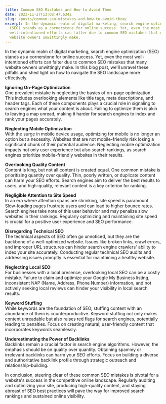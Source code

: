 ```yaml
---
title: Common SEO Mistakes and How to Avoid Them
date: 2023-11-27T13:08:47.634Z
slug: /posts/common-seo-mistakes-and-how-to-avoid-them/
excerpt: In the dynamic realm of digital marketing, search engine optimization
  (SEO) stands as a cornerstone for online success. Yet, even the most
  well-intentioned efforts can falter due to common SEO mistakes that many
  website owners unwittingly make.
---
```

In the dynamic realm of digital marketing, search engine optimization (SEO) stands as a cornerstone for online success. Yet, even the most well-intentioned efforts can falter due to common SEO mistakes that many website owners unwittingly make. In this blog post, we'll unravel these pitfalls and shed light on how to navigate the SEO landscape more effectively.

**Ignoring On-Page Optimization** \
One prevalent mistake is neglecting the basics of on-page optimization. This includes overlooking elements like title tags, meta descriptions, and header tags. Each of these components plays a crucial role in signaling to search engines what your content is about. Failing to optimize them is akin to leaving a map unread, making it harder for search engines to index and rank your pages accurately.

**Neglecting Mobile Optimization** \
With the surge in mobile device usage, optimizing for mobile is no longer an option but a necessity. Websites that are not mobile-friendly risk losing a significant chunk of their potential audience. Neglecting mobile optimization impacts not only user experience but also search rankings, as search engines prioritize mobile-friendly websites in their results.

**Overlooking Quality Content** \
Content is king, but not all content is created equal. One common mistake is prioritizing quantity over quality. Thin, poorly written, or duplicate content can harm your SEO efforts. Search engines aim to deliver the best results to users, and high-quality, relevant content is a key criterion for ranking.

**Negligible Attention to Site Speed** \
In an era where attention spans are shrinking, site speed is paramount. Slow-loading pages frustrate users and can lead to higher bounce rates. Search engines take note of this user behavior and may penalize slow websites in their rankings. Regularly optimizing and maintaining site speed is crucial for a positive user experience and SEO performance.

**Disregarding Technical SEO** \
The technical aspects of SEO often go unnoticed, but they are the backbone of a well-optimized website. Issues like broken links, crawl errors, and improper URL structures can hinder search engine crawlers' ability to index your site accurately. Conducting regular technical SEO audits and addressing issues promptly is essential for maintaining a healthy website.

**Neglecting Local SEO** \
For businesses with a local presence, overlooking local SEO can be a costly mistake. Failure to claim and optimize your Google My Business listing, inconsistent NAP (Name, Address, Phone Number) information, and not actively seeking local reviews can hinder your visibility in local search results.

**Keyword Stuffing** \
While keywords are the foundation of SEO, stuffing content with an abundance of them is counterproductive. Keyword stuffing not only makes content unreadable but also raises red flags for search engines, potentially leading to penalties. Focus on creating natural, user-friendly content that incorporates keywords seamlessly.

**Underestimating the Power of Backlinks** \
Backlinks remain a crucial factor in search engine algorithms. However, the emphasis should be on quality over quantity. Obtaining spammy or irrelevant backlinks can harm your SEO efforts. Focus on building a diverse and authoritative backlink profile through strategic outreach and relationship-building.

In conclusion, steering clear of these common SEO mistakes is pivotal for a website's success in the competitive online landscape. Regularly auditing and optimizing your site, producing high-quality content, and staying abreast of SEO best practices will pave the way for improved search rankings and sustained online visibility.